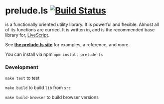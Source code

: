 # prelude.ls [![Build Status](https://travis-ci.org/gkz/prelude-ls.png?branch=master)](https://travis-ci.org/gkz/prelude-ls)

is a functionally oriented utility library. It is powerful and flexible. Almost
all of its functions are curried. It is written in, and is the recommended base
library for, <a href="http://livescript.net">LiveScript</a>.

See **[the prelude.ls site](http://preludels.com)** for examples, a reference,
and more.

You can install via npm `npm install prelude-ls`

### Development

`make test` to test

`make build` to build `lib` from `src`

`make build-browser` to build browser versions
